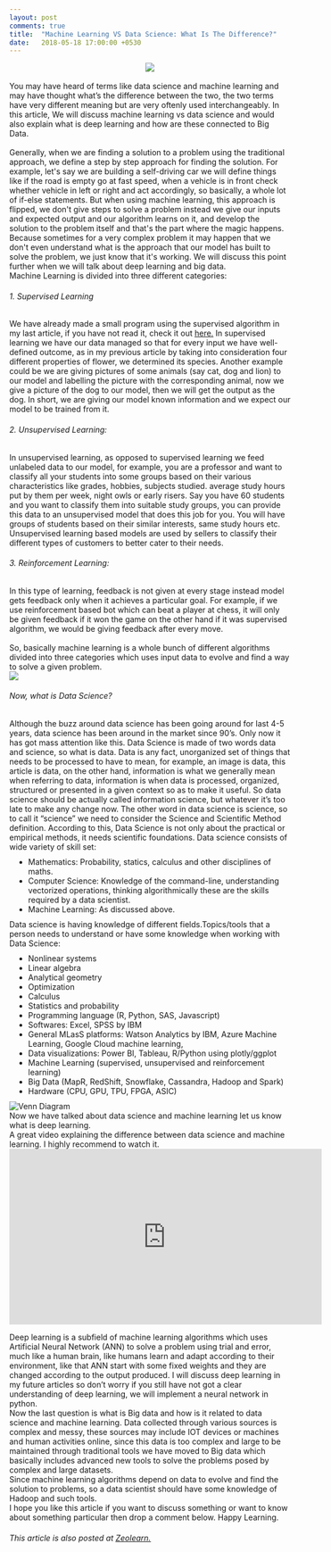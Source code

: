 ```yaml
---
layout: post
comments: true
title:  "Machine Learning VS Data Science: What Is The Difference?"
date:   2018-05-18 17:00:00 +0530
---
```

<center><img class='resize_fit_center' src='../../../images/article2_main.jpg' /></center>
<br>
You may have heard of terms like data science and machine learning and may have thought what’s the difference between the two, the two terms have very different meaning but are very oftenly used interchangeably. In this article, We will discuss machine learning vs data science and would also explain what is deep learning and how are these connected to Big Data.
<br>
<br>
Generally, when we are finding a solution to a problem using the traditional approach, we define a step by step approach for finding the solution. For example, let's say we are building a self-driving car we will define things like if the road is empty go at fast speed, when a vehicle is in front check whether vehicle in left or right and act accordingly, so basically, a whole lot of if-else statements. But when using machine learning, this approach is flipped, we don't give steps to solve a problem instead we give our inputs and expected output and our algorithm learns on it, and develop the solution to the problem itself and that's the part where the magic happens. Because sometimes for a very complex problem it may happen that we don't even understand what is the approach that our model has built to solve the problem, we just know that it's working. We will discuss this point further when we will talk about deep learning and big data.
<br>
Machine Learning is divided into three different categories:
<h6>1. Supervised Learning</h6>
We have already made a small program using the supervised algorithm in my last article, if you have not read it, check it out <a href=""><u>here.</u></a> In supervised learning we have our data managed so that for every input we have well-defined outcome, as in my previous article by taking into consideration four different properties of flower, we determined its species. Another example could be we are giving pictures of some animals (say cat, dog and lion) to our model and labelling the picture with the corresponding animal, now we give a picture of the dog to our model, then we will get the output as the dog. In short, we are giving our model known information and we expect our model to be trained from it.

<h6>2. Unsupervised Learning:</h6>
In unsupervised learning, as opposed to supervised learning we feed unlabeled data to our model, for example, you are a professor and want to classify all your students into some groups based on their various characteristics like grades, hobbies, subjects studied. average study hours put by them per week, night owls or early risers. Say you have 60 students and you want to classify them into suitable study groups, you can provide this data to an unsupervised model that does this job for you. You will have groups of students based on their similar interests, same study hours etc. Unsupervised learning based models are used by sellers to classify their different types of customers to better cater to their needs.

<h6>3. Reinforcement Learning:</h6>

In this type of learning, feedback is not given at every stage instead model gets feedback only when it achieves a particular goal. For example, if we use reinforcement based bot which can beat a player at chess, it will only be given feedback if it won the game on the other hand if it was supervised algorithm, we would be giving feedback after every move.
<br>
<br>
So, basically machine learning is a whole bunch of different algorithms divided into three categories which uses input data to evolve and find a way to solve a given problem.
<br>
<img class="resize_fit_center" src="https://imgs.xkcd.com/comics/machine_learning.png">
<h6>Now, what is Data Science?</h6>
Although the buzz around data science has been going around for last 4-5 years, data science has been around in the market since 90’s. Only now it has got mass attention like this. Data Science is made of two words data and science, so what is data. Data is any fact, unorganized set of things that needs to be processed to have to mean, for example, an image is data, this article is data, on the other hand, information is what we generally mean when referring to data, information is when data is processed, organized, structured or presented in a given context so as to make it useful. So data science should be actually called information science, but whatever it’s too late to make any change now. The other word in data science is science, so to call it “science” we need to consider the Science and Scientific Method definition. According to this, Data Science is not only about the practical or empirical methods, it needs scientific foundations. Data science consists of wide variety of skill set:
<ul style="list-style-type:disc;margin: 10px">
<li>Mathematics: Probability, statics, calculus and other disciplines of maths.</li>
<li>Computer Science: Knowledge of the command-line, understanding vectorized operations, thinking algorithmically these are the skills required by a data scientist.</li>
<li>Machine Learning: As discussed above.</li>
</ul>
Data science is having knowledge of different fields.Topics/tools that a person needs to understand or have some knowledge when working with Data Science:
<ul style="list-style-type:disc;margin: 10px">
<li>Nonlinear systems</li>
<li>Linear algebra</li>
<li>Analytical geometry</li>
<li>Optimization</li>
<li>Calculus</li>
<li>Statistics and probability</li>
<li>Programming language (R, Python, SAS, Javascript)</li>
<li>Softwares: Excel, SPSS by IBM</li>
<li>General MLasS platforms: Watson Analytics by IBM, Azure Machine Learning, Google Cloud machine learning,</li>
<li>Data visualizations: Power BI, Tableau, R/Python using plotly/ggplot</li>
<li>Machine Learning (supervised, unsupervised and reinforcement learning)</li>
<li>Big Data (MapR, RedShift, Snowflake, Cassandra, Hadoop and Spark)</li>
<li>Hardware (CPU, GPU, TPU, FPGA, ASIC)</li>
</ul>
<img src="../../../images/article_2.1.png" alt="Venn Diagram" class="resize_fit_center">

<br>
Now we have talked about data science and machine learning let us know what is deep learning.
<br>
A great video explaining the difference between data science and machine learning.
I highly recommend to watch it.
<iframe width="560" height="315" src="https://www.youtube.com/embed/bJ4JD0S5sHE" frameborder="0" allow="autoplay; encrypted-media" allowfullscreen></iframe>

Deep learning is a subfield of machine learning algorithms which uses Artificial Neural Network (ANN) to solve a problem using trial and error, much like a human brain, like humans learn and adapt according to their environment, like that ANN start with some fixed weights and they are changed according to the output produced. I will discuss deep learning in my future articles so don’t worry if you still have not got a clear understanding of deep learning, we will implement a neural network in python.
<br>
Now the last question is what is Big data and how is it related to data science and machine learning. Data collected through various sources is complex and messy, these sources may include IOT devices or machines and human activities online, since this data is too complex and large to be maintained through traditional tools we have moved to Big data which basically includes advanced new tools to solve the problems posed by complex and large datasets.
<br>
Since machine learning algorithms depend on data to evolve and find the solution to problems, so a data scientist should have some knowledge of Hadoop and such tools.
<br>
I hope you like this article if you want to discuss something or want to know about something particular then drop a comment below. Happy Learning.

<h6>This article is also posted at <a href="https://www.zeolearn.com/magazine/machine-learning-vs-data-science-know-the-difference"><u>Zeolearn.</u></a></h6>